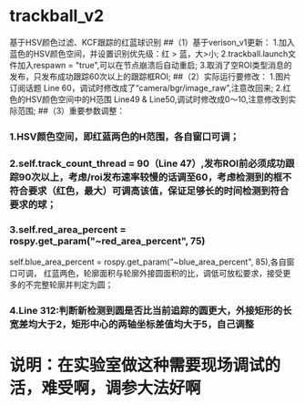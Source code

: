 # trackball_v2
基于HSV颜色过滤、KCF跟踪的红蓝球识别
##（1）基于verison_v1更新：
1.加入蓝色的HSV颜色空间，并设置识别优先级：红 > 蓝，大>小;
2.trackball.launch文件加入respawn = "true",可以在节点崩溃后自动重启;
3.取消了空ROI类型消息的发布，只发布成功跟踪60次以上的跟踪框ROI;
##（2）实际运行要修改：
1.图片订阅话题 Line 60，调试时修改成了“camera/bgr/image_raw”,注意改回来;
2.红色的HSV颜色空间中的H范围 Line49 & Line50,调试时修改成0～10,注意修改到实际范围;
##（3）重要参数调整：
### 1.HSV颜色空间，即红蓝两色的H范围，各自窗口可调；
### 2.self.track_count_thread = 90（Line 47）,发布ROI前必须成功跟踪90次以上，考虑/roi发布速率较慢的话调至60，考虑检测到的框不符合要求（红色，最大）可调高该值，保证足够长的时间检测到符合要求的球；
### 3.self.red_area_percent = rospy.get_param("~red_area_percent", 75)
  self.blue_area_percent = rospy.get_param("~blue_area_percent", 85),各自窗口可调，
  红蓝两色，轮廓面积与轮廓外接圆面积的比，调低可放松要求，接受更多的不完整轮廓并判定为圆；
### 4.Line 312:判断新检测到圆是否比当前追踪的圆更大，外接矩形的长宽差均大于2，矩形中心的两轴坐标差值均大于5，自己调整


# 说明：在实验室做这种需要现场调试的活，难受啊，调参大法好啊
